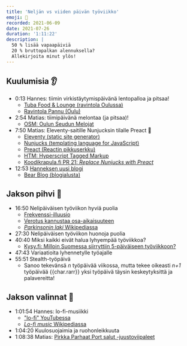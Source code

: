 ```yaml
---
title: 'Neljän vs viiden päivän työviikko'
emoji: 🤺
recorded: 2021-06-09
date: 2021-07-26
duration: '1:11:22'
description: |
  50 % lisää vapaapäiviä
  20 % bruttopalkan alennuksella?
  Allekirjoita minut ylös!
---
```


## Kuulumisia 👂

- 0:13 Hannes: tiimin virkistäytymispäivänä lentopalloa ja pitsaa!
  - [Tuba Food & Lounge (ravintola Oulussa)][tuba]
  - [Ravintola Pannu (Oulu)][pannu]
- 2:54 Matias: tiimipäivänä melontaa (ja pitsaa)!
  - [OSM: Oulun Seudun Melojat][osm]
- 7:50 Matias: Eleventy-saitille Nunjucksin tilalle Preact 🤘
  - [<span lang="en">Eleventy (static site generator)</span>][11ty]
  - [<span lang="en">Nunjucks (templating language for JavaScript)</span>][nunjucks]
  - [Preact (Reactin pikkuserkku)][preact]
  - [<span lang="en">HTM: Hyperscript Tagged Markup</span>][htm]
  - [Koodikrapula.fi PR 21: <em lang="en">Replace Nunjucks with Preact</em>][pr]
- 12:53 [Hanneksen uusi blogi][hanki-blog]
  - [Bear Blog (blogialusta)][bear-blog]

## Jakson pihvi 🥩

- 16:50 Nelipäiväisen työviikon hyviä puolia
  - [Frekvenssi-illuusio][frequency-illusion]
  - [Verotus kannustaa osa-aikaisuuteen][taxation]
  - [_Parkinsonin laki_ Wikipediassa][parkinson]
- 27:30 Nelipäiväisen työviikon huonoja puolia
- 40:40 Miksi kaikki eivät halua lyhyempää työviikkoa?
  - [Kysy.fi: Milloin Suomessa siirryttiin 5-päiväiseen työviikkoon?][kysy.fi]
- 47:43 Variaatioita lyhennetylle työajalle
- 55:51 Stealth-työpäivä
  - Sanoo tekevänsä _n_ työpäivää viikossa,
    mutta tekee oikeasti _n+1_ työpäivää
    {{char.rarr}} yksi työpäivä täysin keskeytyksittä ja palavereitta!

## Jakson valinnat 🍱

- 1:01:54 Hannes: lo-fi-musiikki
  - ["lo-fi" YouTubessa][lo-fi-youtube]
  - [<em lang="en">Lo-fi music</em> Wikipediassa][lo-fi-wikipedia]
- 1:04:20 Kuulosuojaimia ja ruohonleikkuuta
- 1:08:38 Matias: [Pirkka Parhaat Port salut -juustoviipaleet][port-salut]

[11ty]: https://www.11ty.dev/
[bear-blog]: https://bearblog.dev/
[frequency-illusion]: https://mtsknn.fi/weekly-log/2021/16/#frequency-illusion
[hanki-blog]: https://hanki.bearblog.dev/
[htm]: https://github.com/developit/htm
[kysy.fi]: http://www.kysy.fi/kysymys/milloin-suomessa-siirryttiin-5-paivaiseen-tyoviikkoon
[lo-fi-wikipedia]: https://en.wikipedia.org/wiki/Lo-fi_music
[lo-fi-youtube]: https://www.youtube.com/results?search_query=lo-fi
[nunjucks]: https://mozilla.github.io/nunjucks/
[osm]: https://www.osm.fi/
[pannu]: https://www.ravintolapannu.fi/
[parkinson]: https://fi.wikipedia.org/wiki/Parkinsonin_laki
[port-salut]: https://www.k-ruoka.fi/kauppa/tuote/pirkka-parhaat-port-salut-175g-viipale-l-6410405239112
[pr]: https://github.com/koodikrapula/koodikrapula.fi/pull/21
[preact]: https://preactjs.com/
[taxation]: https://rijnswand.blogspot.com/2017/04/verotus-kannustaa-osa-aikaisuuteen.html
[tuba]: https://www.tuba.fi/
